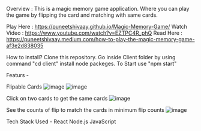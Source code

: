 Overview : This is a magic memory game application. Where you can play the game by flipping the card and matching with same cards.


Play Here : https://puneetshivaay.github.io/Magic-Memory-Game/ 
Watch Video : https://www.youtube.com/watch?v=EZTPC4R_phQ
Read Here : https://puneetshivaay.medium.com/how-to-play-the-magic-memory-game-af3e2d838035

How to install?
Clone this repository.
Go inside Client folder by using command "cd client"
install node packeges.
To Start use "npm start"

Featurs -

Flipable Cards
![image](https://github.com/PuneetShivaay/Magic-Memory-Game/assets/56409021/28b2545d-ab78-40e6-ae5e-4cab1bf080fe)
![image](https://github.com/PuneetShivaay/Magic-Memory-Game/assets/56409021/67b06efe-1882-4c51-b8c0-0838fbd8c457)

Click on two cards to get the same cards
![image](https://github.com/PuneetShivaay/Magic-Memory-Game/assets/56409021/1777aca1-ed8e-4732-b2b1-0442bb1be3a1)

See the counts of flip to match the cards in minimum flip counts
![image](https://github.com/PuneetShivaay/Magic-Memory-Game/assets/56409021/ad51abbf-4ea1-47a1-aaa3-fbaef508a108)

Tech Stack Used -
React
Node.js
JavaScript


